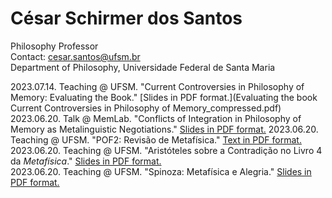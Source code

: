 # César Schirmer dos Santos   
Philosophy Professor   
Contact: cesar.santos@ufsm.br    
Department of Philosophy, Universidade Federal de Santa Maria    

2023.07.14. Teaching @ UFSM. "Current Controversies in Philosophy of Memory: Evaluating the Book." [Slides in PDF format.](Evaluating the book Current Controversies in Philosophy of Memory_compressed.pdf)
2023.06.20. Talk @ MemLab. "Conflicts of Integration in Philosophy of Memory as Metalinguistic Negotiations." [Slides in PDF format.](https://github.com/c3s4nt0s/c3s4nt0s.github.com/blob/main/Conflicts%20of%20Integration%20in%20Philosophy%20of%20Memory%20as%20Metalinguistic%20Negotiations%20(MemLab%202023.06.20).pdf)  
2023.06.20. Teaching @ UFSM. "POF2: Revisão de Metafísica." [Text in PDF format.](https://github.com/c3s4nt0s/c3s4nt0s.github.com/blob/main/POF2-2023.06.20%E2%80%9322%20revisa%CC%83o%20de%20metafi%CC%81sica.pdf)  
2023.06.20. Teaching @ UFSM. "Aristóteles sobre a Contradição no Livro 4 da *Metafísica*." [Slides in PDF format.](https://github.com/c3s4nt0s/c3s4nt0s.github.com/blob/main/Aristo%CC%81teles%20sobre%20a%20contradic%CC%A7a%CC%83o%20%20Lendo%20o%20Livro%204%20da%20Metafi%CC%81sica%20POF2%202023.06.20.pdf)   
2023.06.20. Teaching @ UFSM. "Spinoza: Metafísica e Alegria." [Slides in PDF format.](https://github.com/c3s4nt0s/c3s4nt0s.github.com/blob/main/Spinoza%2C%20Metafi%CC%81sica%2C%20e%20Alegria%20POF2%202023.06.20.pdf)   

